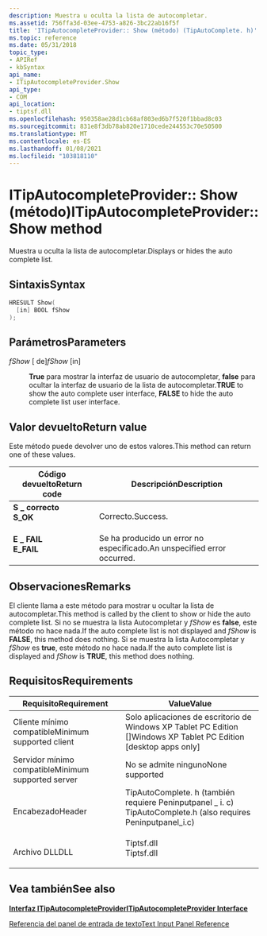 ```yaml
---
description: Muestra u oculta la lista de autocompletar.
ms.assetid: 756ffa3d-03ee-4753-a826-3bc22ab16f5f
title: 'ITipAutocompleteProvider:: Show (método) (TipAutoComplete. h)'
ms.topic: reference
ms.date: 05/31/2018
topic_type:
- APIRef
- kbSyntax
api_name:
- ITipAutocompleteProvider.Show
api_type:
- COM
api_location:
- tiptsf.dll
ms.openlocfilehash: 950358ae28d1cb68af803ed6b7f520f1bbad8c03
ms.sourcegitcommit: 831e8f3db78ab820e1710cede244553c70e50500
ms.translationtype: MT
ms.contentlocale: es-ES
ms.lasthandoff: 01/08/2021
ms.locfileid: "103818110"
---
```

# <a name="itipautocompleteprovidershow-method"></a><span data-ttu-id="c3967-103">ITipAutocompleteProvider:: Show (método)</span><span class="sxs-lookup"><span data-stu-id="c3967-103">ITipAutocompleteProvider::Show method</span></span>

<span data-ttu-id="c3967-104">Muestra u oculta la lista de autocompletar.</span><span class="sxs-lookup"><span data-stu-id="c3967-104">Displays or hides the auto complete list.</span></span>

## <a name="syntax"></a><span data-ttu-id="c3967-105">Sintaxis</span><span class="sxs-lookup"><span data-stu-id="c3967-105">Syntax</span></span>


```C++
HRESULT Show(
  [in] BOOL fShow
);
```



## <a name="parameters"></a><span data-ttu-id="c3967-106">Parámetros</span><span class="sxs-lookup"><span data-stu-id="c3967-106">Parameters</span></span>

<dl> <dt>

<span data-ttu-id="c3967-107">*fShow* \[ de\]</span><span class="sxs-lookup"><span data-stu-id="c3967-107">*fShow* \[in\]</span></span>
</dt> <dd>

<span data-ttu-id="c3967-108">**True** para mostrar la interfaz de usuario de autocompletar, **false** para ocultar la interfaz de usuario de la lista de autocompletar.</span><span class="sxs-lookup"><span data-stu-id="c3967-108">**TRUE** to show the auto complete user interface, **FALSE** to hide the auto complete list user interface.</span></span>

</dd> </dl>

## <a name="return-value"></a><span data-ttu-id="c3967-109">Valor devuelto</span><span class="sxs-lookup"><span data-stu-id="c3967-109">Return value</span></span>

<span data-ttu-id="c3967-110">Este método puede devolver uno de estos valores.</span><span class="sxs-lookup"><span data-stu-id="c3967-110">This method can return one of these values.</span></span>



| <span data-ttu-id="c3967-111">Código devuelto</span><span class="sxs-lookup"><span data-stu-id="c3967-111">Return code</span></span>                                                                            | <span data-ttu-id="c3967-112">Descripción</span><span class="sxs-lookup"><span data-stu-id="c3967-112">Description</span></span>                               |
|----------------------------------------------------------------------------------------|-------------------------------------------|
| <dl> <span data-ttu-id="c3967-113"><dt>**S \_ correcto**</dt></span><span class="sxs-lookup"><span data-stu-id="c3967-113"><dt>**S\_OK**</dt></span></span> </dl>   | <span data-ttu-id="c3967-114">Correcto.</span><span class="sxs-lookup"><span data-stu-id="c3967-114">Success.</span></span><br/>                       |
| <dl> <span data-ttu-id="c3967-115"><dt>**E \_ FAIL**</dt></span><span class="sxs-lookup"><span data-stu-id="c3967-115"><dt>**E\_FAIL**</dt></span></span> </dl> | <span data-ttu-id="c3967-116">Se ha producido un error no especificado.</span><span class="sxs-lookup"><span data-stu-id="c3967-116">An unspecified error occurred.</span></span><br/> |



 

## <a name="remarks"></a><span data-ttu-id="c3967-117">Observaciones</span><span class="sxs-lookup"><span data-stu-id="c3967-117">Remarks</span></span>

<span data-ttu-id="c3967-118">El cliente llama a este método para mostrar u ocultar la lista de autocompletar.</span><span class="sxs-lookup"><span data-stu-id="c3967-118">This method is called by the client to show or hide the auto complete list.</span></span> <span data-ttu-id="c3967-119">Si no se muestra la lista Autocompletar y *fShow* es **false**, este método no hace nada.</span><span class="sxs-lookup"><span data-stu-id="c3967-119">If the auto complete list is not displayed and *fShow* is **FALSE**, this method does nothing.</span></span> <span data-ttu-id="c3967-120">Si se muestra la lista Autocompletar y *fShow* es **true**, este método no hace nada.</span><span class="sxs-lookup"><span data-stu-id="c3967-120">If the auto complete list is displayed and *fShow* is **TRUE**, this method does nothing.</span></span>

## <a name="requirements"></a><span data-ttu-id="c3967-121">Requisitos</span><span class="sxs-lookup"><span data-stu-id="c3967-121">Requirements</span></span>



| <span data-ttu-id="c3967-122">Requisito</span><span class="sxs-lookup"><span data-stu-id="c3967-122">Requirement</span></span> | <span data-ttu-id="c3967-123">Value</span><span class="sxs-lookup"><span data-stu-id="c3967-123">Value</span></span> |
|-------------------------------------|---------------------------------------------------------------------------------------------------------------------------------|
| <span data-ttu-id="c3967-124">Cliente mínimo compatible</span><span class="sxs-lookup"><span data-stu-id="c3967-124">Minimum supported client</span></span><br/> | <span data-ttu-id="c3967-125">Solo aplicaciones de escritorio de Windows XP Tablet PC Edition \[\]</span><span class="sxs-lookup"><span data-stu-id="c3967-125">Windows XP Tablet PC Edition \[desktop apps only\]</span></span><br/>                                                                   |
| <span data-ttu-id="c3967-126">Servidor mínimo compatible</span><span class="sxs-lookup"><span data-stu-id="c3967-126">Minimum supported server</span></span><br/> | <span data-ttu-id="c3967-127">No se admite ninguno</span><span class="sxs-lookup"><span data-stu-id="c3967-127">None supported</span></span><br/>                                                                                                       |
| <span data-ttu-id="c3967-128">Encabezado</span><span class="sxs-lookup"><span data-stu-id="c3967-128">Header</span></span><br/>                   | <dl> <span data-ttu-id="c3967-129"><dt>TipAutoComplete. h (también requiere Peninputpanel \_ i. c)</dt></span><span class="sxs-lookup"><span data-stu-id="c3967-129"><dt>TipAutoComplete.h (also requires Peninputpanel\_i.c)</dt></span></span> </dl> |
| <span data-ttu-id="c3967-130">Archivo DLL</span><span class="sxs-lookup"><span data-stu-id="c3967-130">DLL</span></span><br/>                      | <dl> <span data-ttu-id="c3967-131"><dt>Tiptsf.dll</dt></span><span class="sxs-lookup"><span data-stu-id="c3967-131"><dt>Tiptsf.dll</dt></span></span> </dl>                                           |



## <a name="see-also"></a><span data-ttu-id="c3967-132">Vea también</span><span class="sxs-lookup"><span data-stu-id="c3967-132">See also</span></span>

<dl> <dt>

[<span data-ttu-id="c3967-133">**Interfaz ITipAutocompleteProvider**</span><span class="sxs-lookup"><span data-stu-id="c3967-133">**ITipAutocompleteProvider Interface**</span></span>](itipautocompleteprovider.md)
</dt> <dt>

[<span data-ttu-id="c3967-134">Referencia del panel de entrada de texto</span><span class="sxs-lookup"><span data-stu-id="c3967-134">Text Input Panel Reference</span></span>](text-input-panel-reference.md)
</dt> </dl>

 

 




